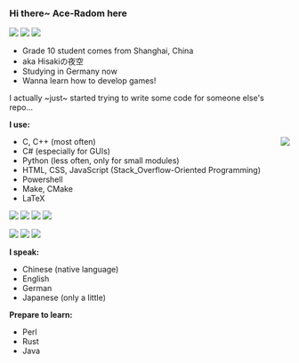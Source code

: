### Hi there~ Ace-Radom here

<img src="https://img.shields.io/badge/OS-Windows%2011-blue" /> <img src="https://img.shields.io/badge/Compiler-MinGW-blue" /> <img src="https://img.shields.io/badge/Editor-Visual%20Studio%20Code-blue" />

- Grade 10 student comes from Shanghai, China
- aka Hisakiの夜空
- Studying in Germany now
- Wanna learn how to develop games!

I actually ~just~ started trying to write some code for someone else's repo...

**I use:**

<img align="right" src="https://github-readme-stats.vercel.app/api/top-langs/?username=Ace-Radom&layout=compact&hide_border=false&langs_count=10&PAT_1" />

- C, C++ (most often)
- C# (especially for GUIs)
- Python (less often, only for small modules)
- HTML, CSS, JavaScript (Stack_Overflow-Oriented Programming)
- Powershell
- Make, CMake
- LaTeX

<img src="https://img.shields.io/badge/C%2C%20C%2B%2B-MinGW%208.1.0-yellowgreen" /> <img src="https://img.shields.io/badge/C%23-VS2022-red" /> <img src="https://img.shields.io/badge/Python-cPython%203.10.8-blue" /> <img src="https://img.shields.io/badge/LaTeX-TeX%20Live%202022-lightgrey" />

<img src="https://img.shields.io/badge/Powershell-5.1-blue" /> <img src="https://img.shields.io/badge/Make-4.2.1-lightgrey" /> <img src="https://img.shields.io/badge/CMake-3.24.2-red" />

**I speak:**

- Chinese (native language)
- English
- German
- Japanese (only a little)

**Prepare to learn:**

- Perl
- Rust
- Java
